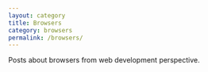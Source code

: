 ```yaml
---
layout: category
title: Browsers
category: browsers
permalink: /browsers/
---
```

Posts about browsers from web development perspective.
